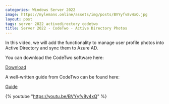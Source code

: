 ```yaml
---
categories: Windows Server 2022
image: https://mylemans.online/assets/img/posts/BVYyfv8v4xQ.jpg
layout: post
tags: server 2022 activedirectory codetwo
title: Server 2022 - CodeTwo - Active Directory Photos
---
```


In this video, we will add the functionality to manage user profile photos into Active Directory and sync them to Azure AD.

You can download the CodeTwo software here:

[Download](https://www.codetwo.com/freeware/active-directory-photos)

A well-written guide from CodeTwo can be found here:

[Guide](https://www.codetwo.com/admins-blog/use-active-directory-user-photos-windows-10/)

{% youtube "https://youtu.be/BVYyfv8v4xQ" %}